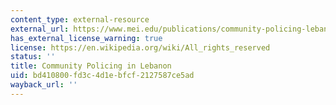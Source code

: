 ```yaml
---
content_type: external-resource
external_url: https://www.mei.edu/publications/community-policing-lebanon
has_external_license_warning: true
license: https://en.wikipedia.org/wiki/All_rights_reserved
status: ''
title: Community Policing in Lebanon
uid: bd410800-fd3c-4d1e-bfcf-2127587ce5ad
wayback_url: ''
---
```

